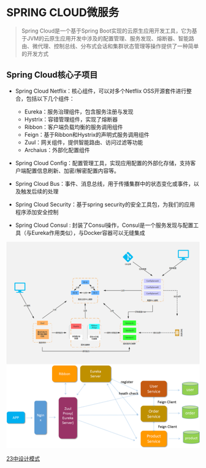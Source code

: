 # SPRING CLOUD微服务

> Spring Cloud是一个基于Spring Boot实现的云原生应用开发工具，它为基于JVM的云原生应用开发中涉及的配置管理、服务发现、熔断器、智能路由、微代理、控制总线、分布式会话和集群状态管理等操作提供了一种简单的开发方式

## Spring Cloud核心子项目

- Spring Cloud Netflix：核心组件，可以对多个Netflix OSS开源套件进行整合，包括以下几个组件：    
    - Eureka：服务治理组件，包含服务注册与发现 
    - Hystrix：容错管理组件，实现了熔断器   
    - Ribbon：客户端负载均衡的服务调用组件   
    - Feign：基于Ribbon和Hystrix的声明式服务调用组件    
    - Zuul：网关组件，提供智能路由、访问过滤等功能    
    - Archaius：外部化配置组件    

- Spring Cloud Config：配置管理工具，实现应用配置的外部化存储，支持客户端配置信息刷新、加密/解密配置内容等。 
- Spring Cloud Bus：事件、消息总线，用于传播集群中的状态变化或事件，以及触发后续的处理  
- Spring Cloud Security：基于spring security的安全工具包，为我们的应用程序添加安全控制    
- Spring Cloud Consul : 封装了Consul操作，Consul是一个服务发现与配置工具（与Eureka作用类似），与Docker容器可以无缝集成   

![微服务架构图](../_images/微服务架构图.png)
![微服务架构图](../_images/微服务架构1.png)

[23中设计模式](https://www.cnblogs.com/maowang1991/archive/2013/04/15/3023236.html "设计模式")
